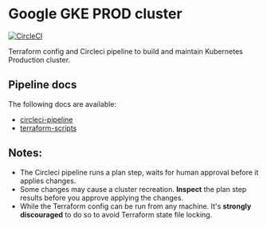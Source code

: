 # Google GKE PROD cluster

[![CircleCI](https://circleci.com/gh/ostelco/pi-prod-cluster.svg?style=svg&circle-token=7dd15473a94c628bc5c1e8f092e0216371ffba85)](https://circleci.com/gh/ostelco/pi-prod-cluster)

Terraform config and Circleci pipeline to build and maintain Kubernetes Production cluster.

## Pipeline docs

The following docs are available:
- [circleci-pipeline](docs/circleci-pipeline.md)
- [terraform-scripts](docs/terraform-scripts.md)


## Notes:

- The Circleci pipeline runs a plan step, waits for human approval before it applies changes.
- Some changes may cause a cluster recreation. **Inspect** the plan step results before you approve applying the changes.
- While the Terraform config can be run from any machine. It's **strongly discouraged** to do so to avoid Terraform state file locking. 

